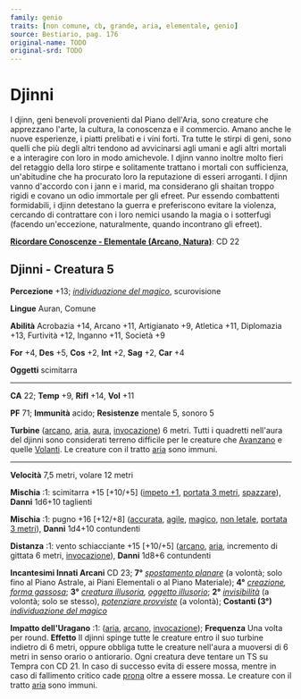 ```yaml
---
family: genio
traits: [non comune, cb, grande, aria, elementale, genio]
source: Bestiario, pag. 176
original-name: TODO
original-srd: TODO
---
```


# Djinni

I djinn, geni benevoli provenienti dal Piano dell'Aria, sono creature che
apprezzano l'arte, la cultura, la conoscenza e il commercio. Amano anche le
nuove esperienze, i piatti prelibati e i vini forti. Tra tutte le stirpi di
geni, sono quelli che più degli altri tendono ad avvicinarsi agli umani e agli
altri mortali e a interagire con loro in modo amichevole. I djinn vanno inoltre
molto fieri del retaggio della loro stirpe e solitamente trattano i mortali con
sufficienza, un'abitudine che ha procurato loro la reputazione di esseri
arroganti. I djinn vanno d'accordo con i jann e i marid, ma considerano gli
shaitan troppo rigidi e covano un odio immortale per gli efreet. Pur essendo
combattenti formidabili, i djinn detestano la guerra e preferiscono evitare la
violenza, cercando di contrattare con i loro nemici usando la magia o i
sotterfugi (facendo un'eccezione, naturalmente, quando incontrano gli efreet).

**[Ricordare Conoscenze - Elementale (Arcano, Natura)](/azioni/ricordare-conoscenze)**:
CD 22

## Djinni - Creatura 5

**Percezione** +13;
_[individuazione del magico](/incantesimi/individuazione-del-magico)_,
scurovisione

**Lingue** Auran, Comune

**Abilità** Acrobazia +14, Arcano +11, Artigianato +9, Atletica +11, Diplomazia
+13, Furtività +12, Inganno +11, Società +9

**For** +4, **Des** +5, **Cos** +2, **Int** +2, **Sag** +2, **Car** +4

**Oggetti** scimitarra

---

**CA** 22; **Temp** +9, **Rifl** +14, **Vol** +11

**PF** 71; **Immunità** acido; **Resistenze** mentale 5, sonoro 5

**Turbine** ([arcano](/tratti/arcano), [aria](/tratti/aria),
[aura](/tratti/aura), [invocazione](/tratti/invocazione)) 6 metri. Tutti i
quadretti nell'aura del djinni sono considerati terreno difficile per le
creature che [Avanzano](/azioni/avanzare) e quelle [Volanti](/azioni/volare). Le
creature con il tratto [aria](/tratti/aria) sono immuni.

---

**Velocità** 7,5 metri, volare 12 metri

**Mischia** :1: scimitarra +15 \[+10/+5] ([impeto +1](/tratti/impeto),
[portata 3 metri](/tratti/portata), [spazzare](/tratti/spazzare)), **Danni**
1d6+10 taglienti

**Mischia** :1: pugno +16 \[+12/+8] ([accurata](/tratti/accurata),
[agile](/tratti/agile), [magico](/tratti/magico),
[non letale](/tratti/non-letale), [portata 3 metri](/tratti/portata)), **Danni**
1d4+10 contundenti

**Distanza** :1: vento schiacciante +15 \[+10/+5] ([arcano](/tratti/arcano),
[aria](/tratti/aria), incremento di gittata 6 metri,
[invocazione](/tratti/invocazione)), **Danni** 1d8+6 contundenti

**Incantesimi Innati Arcani** CD 23; **7°**
_[spostamento planare](/incantesimi/spostamento-planare)_ (a volontà; solo fino
al Piano Astrale, ai Piani Elementali o al Piano Materiale); **4°**
_[creazione](/incantesimi/creazione),
[forma gassosa](/incantesimi/forma-gassosa)_; **3°**
_[creatura illusoria](/incantesimi/creatura-illusoria),
[oggetto illusorio](/incantesimi/oggetto-illusorio)_; **2°**
_[invisibilità](/incantesimi/invisibilita)_ (a volontà; solo se stesso),
_[potenziare provviste](/incantesimi/potenziare-provviste)_ (a volontà);
**Costanti (3°)**
_[individuazione del magico](/incantesimi/individuazione-del-magico)_

**Impatto dell'Uragano** :1: ([aria](/tratti/aria), [arcano](/tratti/arcano),
[invocazione](/tratti/invocazione)); **Frequenza** Una volta per round.
**Effetto** Il djinni spinge tutte le creature entro il suo turbine indietro di
6 metri, oppure obbliga tutte le creature nell'aura a muoversi di 6 metri in
senso orario o antiorario. Ogni creatura deve tentare un TS su Tempra con CD 21.
ln caso di successo evita di essere mossa, mentre in caso di fallimento critico
cade [prona](/condizioni/prono) oltre a essere mossa. Le creature con il tratto
[aria](/tratti/aria) sono immuni.
